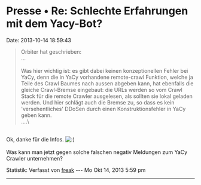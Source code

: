 Presse • Re: Schlechte Erfahrungen mit dem Yacy-Bot?
====================================================

Date: 2013-10-14 18:59:43

> <div>
>
> Orbiter hat geschrieben:\
> \...\
> \
> Was hier wichtig ist: es gibt dabei keinen konzeptionellen Fehler bei
> YaCy, denn die in YaCy vorhandene remote-crawl Funktion, welche ja
> Teile des Crawl Baumes nach aussen abgeben kann, hat ebenfalls die
> gleiche Crawl-Bremse eingebaut: die URLs werden so vom Crawl Stack für
> die remote Crawler ausgelesen, als sollten sie lokal geladen werden.
> Und hier schlägt auch die Bremse zu, so dass es kein
> \'versehentliches\' DDoSen durch einen Konstruktionsfehler in YaCy
> geben kann.\
> \....\
>
> </div>

\
Ok, danke für die Infos.
![:)](http://forum.yacy-websuche.de/images/smilies/icon_e_smile.gif "Smile")\
\
Was kann man jetzt gegen solche falschen negativ Meldungen zum YaCy
Crawler unternehmen?

Statistik: Verfasst von
[freak](http://forum.yacy-websuche.de/memberlist.php?mode=viewprofile&u=9007)
--- Mo Okt 14, 2013 5:59 pm

------------------------------------------------------------------------

